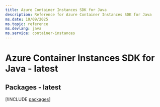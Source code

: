 ```yaml
---
title: Azure Container Instances SDK for Java
description: Reference for Azure Container Instances SDK for Java
ms.date: 10/09/2025
ms.topic: reference
ms.devlang: java
ms.service: container-instances
---
```

# Azure Container Instances SDK for Java - latest
## Packages - latest
[!INCLUDE [packages](container-instances-index.md)]